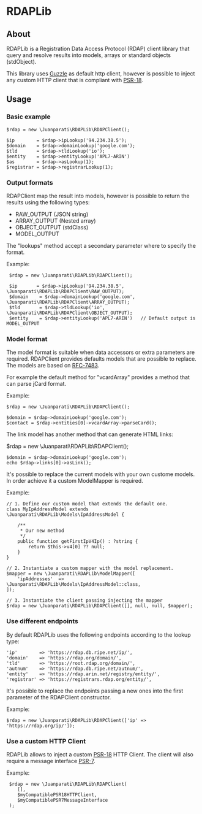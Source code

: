 # RDAPLib

## About

RDAPLib is a Registration Data Access Protocol (RDAP) client library that query and resolve results into models, arrays or standard objects (stdObject).

This library uses [Guzzle](http://docs.guzzlephp.org/en/stable/) as default http client, however is possible to inject any custom HTTP client that is compliant with [PSR-18](https://www.php-fig.org/psr/psr-18/). 


## Usage

### Basic example

    $rdap = new \Juanparati\RDAPLib\RDAPClient();
    
    $ip        = $rdap->ipLookup('94.234.38.5');    
    $domain    = $rdap->domainLookup('google.com');
    $tld       = $rdap->tldLookup('io');
    $entity    = $rdap->entityLookup('APL7-ARIN')
    $as        = $rdap->asLookup(1);
    $registrar = $rdap->registrarLookup(1);


### Output formats

RDAPClient map the result into models, however is possible to return the results using the following types:

- RAW_OUTPUT (JSON string)
- ARRAY_OUTPUT (Nested array)
- OBJECT_OUTPUT (stdClass)
- MODEL_OUTPUT

The "lookups" method accept a secondary parameter where to specify the format.

Example:

     $rdap = new \Juanparati\RDAPLib\RDAPClient();
        
     $ip       = $rdap->ipLookup('94.234.38.5', \Juanparati\RDAPLib\RDAPClient\RAW_OUTPUT);    
     $domain    = $rdap->domainLookup('google.com', \Juanparati\RDAPLib\RDAPClient\ARRAY_OUTPUT);
     $tld       = $rdap->tldLookup('io', \Juanparati\RDAPLib\RDAPClient\OBJECT_OUTPUT);
     $entity    = $rdap->entityLookup('APL7-ARIN')   // Default output is MODEL_OUTPUT
    

### Model format

The model format is suitable when data accessors or extra parameters are required. RDAPClient provides defaults models that are possible to replace.
The models are based on [RFC-7483](https://tools.ietf.org/html/rfc7483).

For example the default method for "vcardArray" provides a method that can parse jCard format.

Example:

    $rdap = new \Juanparati\RDAPLib\RDAPClient();
    
    $domain = $rdap->domainLookup('google.com');
    $contact = $rdap->entities[0]->vcardArray->parseCard();
    
The link model has another method that can generate HTML links:

 $rdap = new \Juanparati\RDAPLib\RDAPClient();
    
    $domain = $rdap->domainLookup('google.com');
    echo $rdap->links[0]->asLink();
 
It's possible to replace the current models with your own custome models. In order achieve it a custom ModelMapper is required.

Example:

    // 1. Define our custom model that extends the default one.
    class MyIpAddressModel extends \Juanparati\RDAPLib\Models\IpAddressModel {
        
        /**
         * Our new method
         */
        public function getFirstIpV4Ip() : ?string {
            return $this->v4[0] ?? null;
        }
    }

    // 2. Instantiate a custom mapper with the model replacement.   
    $mapper = new \Juanparati\RDAPLib\ModelMapper([         
        'ipAddresses'  => \Juanparati\RDAPLib\Models\IpAddressModel::class,            
    ]);
    
    // 3. Instantiate the client passing injecting the mapper
    $rdap = new \Juanparati\RDAPLib\RDAPClient([], null, null, $mapper);
    

### Use different endpoints

By default RDAPLib uses the following endpoints according to the lookup type:

    'ip'        => 'https://rdap.db.ripe.net/ip/',
    'domain'    => 'https://rdap.org/domain/',
    'tld'       => 'https://root.rdap.org/domain/',
    'autnum'    => 'https://rdap.db.ripe.net/autnum/',
    'entity'    => 'https://rdap.arin.net/registry/entity/',
    'registrar' => 'https://registrars.rdap.org/entity/',
    
 It's possible to replace the endpoints passing a new ones into the first parameter of the RDAPClient constructor.
 
 Example:
 
    $rdap = new \Juanparati\RDAPLib\RDAPClient(['ip' => 'https://rdap.org/ip/']);


### Use a custom HTTP Client

RDAPLib allows to inject a custom [PSR-18](https://www.php-fig.org/psr/psr-18/) HTTP Client.
The client will also require a message interface [PSR-7](https://www.php-fig.org/psr/psr-7/).

Example:

     $rdap = new \Juanparati\RDAPLib\RDAPClient(
        [],
        $myCompatiblePSR18HTTPClient,
        $myCompatiblePSR7MessageInterface
     );
